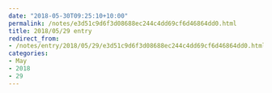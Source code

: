 ```yaml
---
date: "2018-05-30T09:25:10+10:00"
permalink: /notes/e3d51c9d6f3d08688ec244c4dd69cf6d46864dd0.html
title: 2018/05/29 entry
redirect_from:
- /notes/entry/2018/05/29/e3d51c9d6f3d08688ec244c4dd69cf6d46864dd0.html
categories:
- May
- 2018
- 29
---
```

